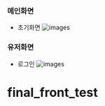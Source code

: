 ### 메인화면
- 초기화면
![images](https://user-images.githubusercontent.com/34956859/202216450-c580a702-a14d-47fe-b300-66cc8238bd5e.png)


### 유저화면
- 로그인
![images](https://user-images.githubusercontent.com/34956859/202215692-27bd0257-dcac-4971-a69c-f479efe25891.png)
# final_front_test
